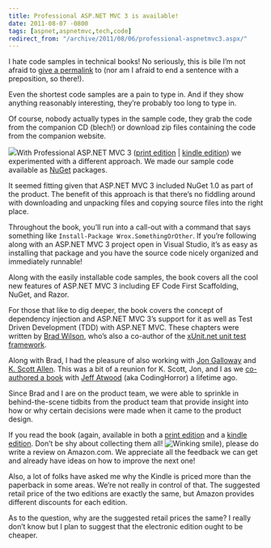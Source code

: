 ```yaml
---
title: Professional ASP.NET MVC 3 is available!
date: 2011-08-07 -0800
tags: [aspnet,aspnetmvc,tech,code]
redirect_from: "/archive/2011/08/06/professional-aspnetmvc3.aspx/"
---
```


I hate code samples in technical books! No seriously, this is bile I’m
not afraid to [give a
permalink](http://www.hanselman.com/blog/DontGiveBileAPermalinkFindingBalanceWithinTheNoAssholeRule.aspx "Don't give bile a permalink")
to (nor am I afraid to end a sentence with a preposition, so there!).

Even the shortest code samples are a pain to type in. And if they show
anything reasonably interesting, they’re probably too long to type in.

Of course, nobody actually types in the sample code, they grab the code
from the companion CD (blech!) or download zip files containing the code
from the companion website.

[![](http://ws.assoc-amazon.com/widgets/q?_encoding=UTF8&Format=_SL160_&ASIN=1118076583&MarketPlace=US&ID=AsinImage&WS=1&tag=youvebeenhaac-20&ServiceVersion=20070822)](http://www.amazon.com/gp/product/1118076583/ref=as_li_ss_il?ie=UTF8&tag=youvebeenhaac-20&linkCode=as2&camp=217145&creative=399373&creativeASIN=1118076583)With
Professional ASP.NET MVC 3 ([print
edition](http://www.amazon.com/gp/product/1118076583/ref=as_li_ss_tl?ie=UTF8&tag=youvebeenhaac-20&linkCode=as2&camp=217145&creative=399373&creativeASIN=1118076583 "Print Edition")
| [kindle
edition](http://www.amazon.com/gp/product/B005EHG1TI/ref=as_li_ss_tl?ie=UTF8&tag=youvebeenhaac-20&linkCode=as2&camp=217145&creative=399373&creativeASIN=B005EHG1TI))
we experimented with a different approach. We made our sample code
available as [NuGet](http://nuget.org/ "NuGet") packages.

It seemed fitting given that ASP.NET MVC 3 included NuGet 1.0 as part of
the product. The benefit of this approach is that there’s no fiddling
around with downloading and unpacking files and copying source files
into the right place.

Throughout the book, you’ll run into a call-out with a command that says
something like `Install-Package Wrox.SomethingOrOther`. If you’re
following along with an ASP.NET MVC 3 project open in Visual Studio,
it’s as easy as installing that package and you have the source code
nicely organized and immediately runnable!

Along with the easily installable code samples, the book covers all the
cool new features of ASP.NET MVC 3 including EF Code First Scaffolding,
NuGet, and Razor.

For those that like to dig deeper, the book covers the concept of
dependency injection and ASP.NET MVC 3’s support for it as well as Test
Driven Development (TDD) with ASP.NET MVC. These chapters were written
by [Brad Wilson](http://bradwilson.typepad.com/ "Brad Wilson's Blog"),
who’s also a co-author of the [xUnit.net unit test
framework](http://xunit.codeplex.com/ "xUnit").

Along with Brad, I had the pleasure of also working with [Jon
Galloway](http://weblogs.asp.net/jgalloway/ "Jon Galloway") and [K.
Scott Allen](http://odetocode.com/Blogs/scott/). This was a bit of a
reunion for K. Scott, Jon, and I as we [co-authored a
book](http://www.amazon.com/ASP-Net-2-0-Anthology-Essential-Tricks/dp/098028581X "ASP.NET 2 Anthology")
with [Jeff Atwood](http://codinghorror.com/ "CodingHorror") (aka
CodingHorror) a lifetime ago.

Since Brad and I are on the product team, we were able to sprinkle in
behind-the-scene tidbits from the product team that provide insight into
how or why certain decisions were made when it came to the product
design.

If you read the book (again, available in both a [print
edition](http://www.amazon.com/gp/product/1118076583/ref=as_li_ss_tl?ie=UTF8&tag=youvebeenhaac-20&linkCode=as2&camp=217145&creative=399373&creativeASIN=1118076583 "Print Edition")
and a [kindle
edition](http://www.amazon.com/gp/product/B005EHG1TI/ref=as_li_ss_tl?ie=UTF8&tag=youvebeenhaac-20&linkCode=as2&camp=217145&creative=399373&creativeASIN=B005EHG1TI).
Don’t be shy about collecting them all! ![Winking
smile](https://haacked.com/images/haacked_com/WindowsLiveWriter/0b64ea6cbad6_1365C/wlEmoticon-winkingsmile_2.png)),
please do write a review on Amazon.com. We appreciate all the feedback
we can get and already have ideas on how to improve the next one!

Also, a lot of folks have asked me why the Kindle is priced more than
the paperback in some areas. We’re not really in control of that. The
suggested retail price of the two editions are exactly the same, but
Amazon provides different discounts for each edition.

As to the question, why are the suggested retail prices the same? I
really don’t know but I plan to suggest that the electronic edition
ought to be cheaper.

